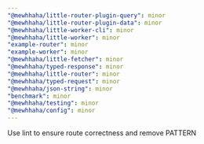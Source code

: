 ```yaml
---
"@mewhhaha/little-router-plugin-query": minor
"@mewhhaha/little-router-plugin-data": minor
"@mewhhaha/little-worker-cli": minor
"@mewhhaha/little-worker": minor
"example-router": minor
"example-worker": minor
"@mewhhaha/little-fetcher": minor
"@mewhhaha/typed-response": minor
"@mewhhaha/little-router": minor
"@mewhhaha/typed-request": minor
"@mewhhaha/json-string": minor
"benchmark": minor
"@mewhhaha/testing": minor
"@mewhhaha/config": minor
---
```


Use lint to ensure route correctness and remove PATTERN
